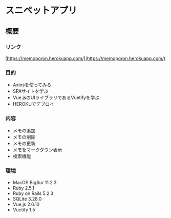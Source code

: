 # スニペットアプリ

## 概要

### リンク
[https://memoporon.herokuapp.com/](https://memoporon.herokuapp.com/)

### 目的
- Axiosを使ってみる
- SPAサイトを学ぶ
- Vue.jsのUIライブラリであるVuetifyを学ぶ
- HEROKUでデプロイ

### 内容
- メモの追加
- メモの削除
- メモの更新
- メモをマークダウン表示
- 検索機能

### 環境
- MacOS BigSur 11.2.3
- Ruby 2.5.1
- Ruby on Rails 5.2.3
- SQLite 3.28.0
- Vue.js 2.6.10
- Vuetify 1.5
